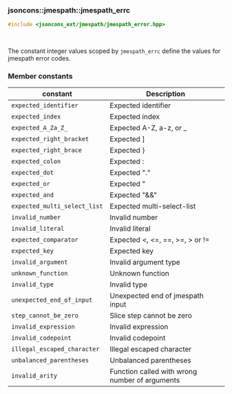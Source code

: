 ### jsoncons::jmespath::jmespath_errc

```c++
#include <jsoncons_ext/jmespath/jmespath_error.hpp>
```

<br>

The constant integer values scoped by `jmespath_errc` define the values for jmespath error codes.

### Member constants

constant                            |Description
------------------------------------|------------------------------
`expected_identifier`               | Expected identifier                           
`expected_index`                    | Expected index                                
`expected_A_Za_Z_`                  | Expected A-Z, a-z, or _                       
`expected_right_bracket`            | Expected ]                                    
`expected_right_brace`              | Expected }                                    
`expected_colon`                    | Expected :                                    
`expected_dot`                      | Expected \".\"                                
`expected_or`                       | Expected \"||\"                               
`expected_and`                      | Expected \"&&\"                               
`expected_multi_select_list`        | Expected multi-select-list                    
`invalid_number`                    | Invalid number                                
`invalid_literal`                   | Invalid literal                               
`expected_comparator`               | Expected <, <=, ==, >=, > or !=               
`expected_key`                      | Expected key                                  
`invalid_argument`                  | Invalid argument type                         
`unknown_function`                  | Unknown function                              
`invalid_type`                      | Invalid type                                  
`unexpected_end_of_input`           | Unexpected end of jmespath input              
`step_cannot_be_zero`               | Slice step cannot be zero                     
`invalid_expression`                | Invalid expression                            
`invalid_codepoint`                 | Invalid codepoint                             
`illegal_escaped_character`         | Illegal escaped character                     
`unbalanced_parentheses`            | Unbalanced parentheses                        
`invalid_arity`                     | Function called with wrong number of arguments
